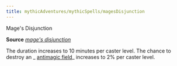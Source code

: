 ```yaml
---
title: mythicAdventures/mythicSpells/magesDisjunction
---
```

Mage's Disjunction

**Source** [_mage's disjunction_](spells/mageSDisjunction.md#_mage-s-disjunction)

The duration increases to 10 minutes per caster level. The chance to destroy an _ [antimagic field](spells/antimagicField.md#_antimagic-field)_ increases to 2% per caster level.

